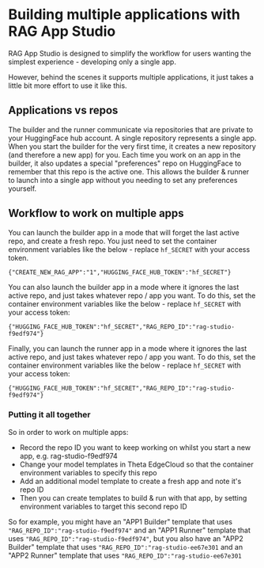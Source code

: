 # Building multiple applications with RAG App Studio

RAG App Studio is designed to simplify the workflow for users wanting the simplest experience - developing only a single app.

However, behind the scenes it supports multiple applications, it just takes a little bit more effort to use it
like this.

## Applications vs repos

The builder and the runner communicate via repositories that are private to your HuggingFace hub account. A single
repository represents a single app. When you start the builder for the very first time, it creates a new repository
(and therefore a new app) for you. Each time you work on an app in the builder, it also updates a special
"preferences" repo on HuggingFace to remember that this repo is the active one. This allows the builder & runner
to launch into a single app without you needing to set any preferences yourself.

## Workflow to work on multiple apps

You can launch the builder app in a mode that will forget the last active repo, and create a fresh repo. You
just need to set the container environment variables like the below - replace `hf_SECRET` with your access token.

`{"CREATE_NEW_RAG_APP":"1","HUGGING_FACE_HUB_TOKEN":"hf_SECRET"}`

You can also launch the builder app in a mode where it ignores the last active repo, and just takes whatever 
repo / app you want. To do this, set the container environment variables like the below - replace `hf_SECRET` 
with your access token:

`{"HUGGING_FACE_HUB_TOKEN":"hf_SECRET","RAG_REPO_ID":"rag-studio-f9edf974"}`

Finally, you can launch the runner app in a mode where it ignores the last active repo, and just takes whatever 
repo / app you want. To do this, set the container environment variables like the below - replace `hf_SECRET` 
with your access token:

`{"HUGGING_FACE_HUB_TOKEN":"hf_SECRET","RAG_REPO_ID":"rag-studio-f9edf974"}`

### Putting it all together

So in order to work on multiple apps:
* Record the repo ID you want to keep working on whilst you start a new app, e.g. rag-studio-f9edf974
* Change your model templates in Theta EdgeCloud so that the container environment variables to specify this repo
* Add an additional model template to create a fresh app and note it's repo ID
* Then you can create templates to build & run with that app, by setting environment variables to target this second repo ID

So for example, you might have an "APP1 Builder" template that uses `"RAG_REPO_ID":"rag-studio-f9edf974"` and an "APP1 Runner" template that uses `"RAG_REPO_ID":"rag-studio-f9edf974"`, but you also have an "APP2 Builder" template that uses `"RAG_REPO_ID":"rag-studio-ee67e301` and an "APP2 Runner" template that uses `"RAG_REPO_ID":"rag-studio-ee67e301`